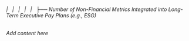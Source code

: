 ###### |   |   |   |   |   ├── Number of Non-Financial Metrics Integrated into Long-Term Executive Pay Plans (e.g., ESG)

*Add content here*